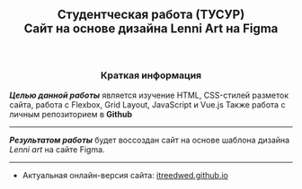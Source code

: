 <h2><p style="text-align: center;">Студентческая работа (ТУСУР)<br>
Сайт на основе дизайна Lenni Art на Figma</p></h2><br>
 
<h3><p style="text-align: center;">Краткая информация</p></h3>

***Целью данной работы*** является изучение HTML, CSS-стилей
разметок сайта, работа с Flexbox, Grid Layout, JavaScript и Vue.js
Также работа с личным репозиторием в **Github**

***

***Результатом работы*** будет воссоздан сайт на основе шаблона дизайна *Lenni art* на сайте Figma.

***

* Актуальная онлайн-версия сайта: [itreedwed.github.io][def]

[def]: itreedwed.github.io "Перейти"
